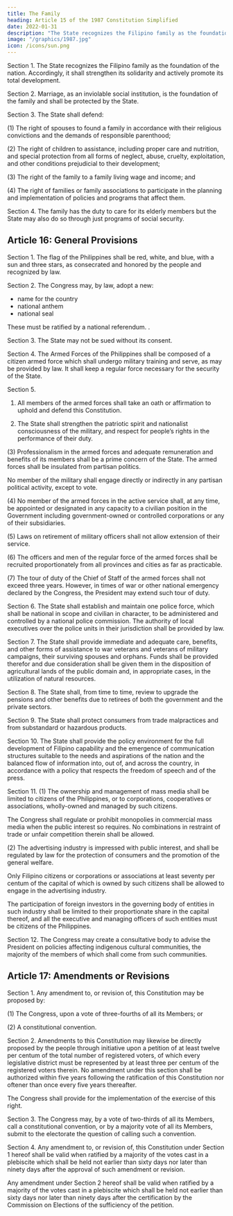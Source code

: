 ```yaml
---
title: The Family
heading: Article 15 of the 1987 Constitution Simplified
date: 2022-01-31
description: "The State recognizes the Filipino family as the foundation of the nation. Accordingly, it shall strengthen its solidarity and actively promote its total development"
image: "/graphics/1987.jpg"
icon: /icons/sun.png
---
```



Section 1. The State recognizes the Filipino family as the foundation of the nation. Accordingly, it shall strengthen its solidarity and actively promote its total development.

Section 2. Marriage, as an inviolable social institution, is the foundation of the family and shall be protected by the State.

Section 3. The State shall defend:

(1) The right of spouses to found a family in accordance with their religious convictions and the demands of responsible parenthood;

(2) The right of children to assistance, including proper care and nutrition, and special protection from all forms of neglect, abuse, cruelty, exploitation, and other conditions prejudicial to their development;

(3) The right of the family to a family living wage and income; and

(4) The right of families or family associations to participate in the planning and implementation of policies and programs that affect them.

Section 4. The family has the duty to care for its elderly members but the State may also do so through just programs of social security.



## Article 16: General Provisions

Section 1. The flag of the Philippines shall be red, white, and blue, with a sun and three stars, as consecrated and honored by the people and recognized by law.

Section 2. The Congress may, by law, adopt a new:
- name for the country
- national anthem
- national seal

These must be ratified by a national referendum.<!-- , which shall all be truly reflective and symbolic of the ideals, history, and traditions of the people. Such law shall take effect only upon its ratification by the people in --> .


Section 3. The State may not be sued without its consent.

Section 4. The Armed Forces of the Philippines shall be composed of a citizen armed force which shall undergo military training and serve, as may be provided by law. It shall keep a regular force necessary for the security of the State.

Section 5.

1. All members of the armed forces shall take an oath or affirmation to uphold and defend this Constitution.

2. The State shall strengthen the patriotic spirit and nationalist consciousness of the military, and respect for people’s rights in the performance of their duty.

(3) Professionalism in the armed forces and adequate remuneration and benefits of its members shall be a prime concern of the State. The armed forces shall be insulated from partisan politics.

No member of the military shall engage directly or indirectly in any partisan political activity, except to vote.

(4) No member of the armed forces in the active service shall, at any time, be appointed or designated in any capacity to a civilian position in the Government including government-owned or controlled corporations or any of their subsidiaries.

(5) Laws on retirement of military officers shall not allow extension of their service.

(6) The officers and men of the regular force of the armed forces shall be recruited proportionately from all provinces and cities as far as practicable.

(7) The tour of duty of the Chief of Staff of the armed forces shall not exceed three years. However, in times of war or other national emergency declared by the Congress, the President may extend such tour of duty.

Section 6. The State shall establish and maintain one police force, which shall be national in scope and civilian in character, to be administered and controlled by a national police commission. The authority of local executives over the police units in their jurisdiction shall be provided by law.

Section 7. The State shall provide immediate and adequate care, benefits, and other forms of assistance to war veterans and veterans of military campaigns, their surviving spouses and orphans. Funds shall be provided therefor and due consideration shall be given them in the disposition of agricultural lands of the public domain and, in appropriate cases, in the utilization of natural resources.

Section 8. The State shall, from time to time, review to upgrade the pensions and other benefits due to retirees of both the government and the private sectors.

Section 9. The State shall protect consumers from trade malpractices and from substandard or hazardous products.

Section 10. The State shall provide the policy environment for the full development of Filipino capability and the emergence of communication structures suitable to the needs and aspirations of the nation and the balanced flow of information into, out of, and across the country, in accordance with a policy that respects the freedom of speech and of the press.

Section 11. (1) The ownership and management of mass media shall be limited to citizens of the Philippines, or to corporations, cooperatives or associations, wholly-owned and managed by such citizens.

The Congress shall regulate or prohibit monopolies in commercial mass media when the public interest so requires. No combinations in restraint of trade or unfair competition therein shall be allowed.

(2) The advertising industry is impressed with public interest, and shall be regulated by law for the protection of consumers and the promotion of the general welfare.

Only Filipino citizens or corporations or associations at least seventy per centum of the capital of which is owned by such citizens shall be allowed to engage in the advertising industry.

The participation of foreign investors in the governing body of entities in such industry shall be limited to their proportionate share in the capital thereof, and all the executive and managing officers of such entities must be citizens of the Philippines.

Section 12. The Congress may create a consultative body to advise the President on policies affecting indigenous cultural communities, the majority of the members of which shall come from such communities.



## Article 17: Amendments or Revisions

Section 1. Any amendment to, or revision of, this Constitution may be proposed by:

(1) The Congress, upon a vote of three-fourths of all its Members; or

(2) A constitutional convention.

Section 2. Amendments to this Constitution may likewise be directly proposed by the people through initiative upon a petition of at least twelve per centum of the total number of registered voters, of which every legislative district must be represented by at least three per centum of the registered voters therein. No amendment under this section shall be authorized within five years following the ratification of this Constitution nor oftener than once every five years thereafter.

The Congress shall provide for the implementation of the exercise of this right.

Section 3. The Congress may, by a vote of two-thirds of all its Members, call a constitutional convention, or by a majority vote of all its Members, submit to the electorate the question of calling such a convention.

Section 4. Any amendment to, or revision of, this Constitution under Section 1 hereof shall be valid when ratified by a majority of the votes cast in a plebiscite which shall be held not earlier than sixty days nor later than ninety days after the approval of such amendment or revision.

Any amendment under Section 2 hereof shall be valid when ratified by a majority of the votes cast in a plebiscite which shall be held not earlier than sixty days nor later than ninety days after the certification by the Commission on Elections of the sufficiency of the petition.
